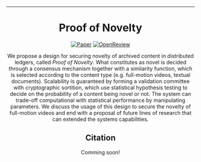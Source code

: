 ---
<div align="center">
 
# Proof of Novelty


[![Paper](https://img.shields.io/badge/paper-pdf-2B917B.svg)](https://nbviewer.jupyter.org/github/dsevero/Proof-of-Novelty/blob/master/Proof-of-Novelty.pdf)
[![OpenReview](http://img.shields.io/badge/OpenReview-BJlfBONxnS-B31B1B.svg)](https://openreview.net/forum?id=BJlfBONxnS)


We propose a design for securing novelty of archived content in distributed ledgers, called *Proof of Novelty*. What constitutes as novel is decided through a consensus mechanism together with a similarity function, which is selected according to the content type (e.g. full-motion videos, textual documents). Scalability is guaranteed by forming a validation committee with cryptographic sortition, which use statistical hypothesis testing to decide on the probability of a content being novel or not. The system can trade-off computational with statistical performance by manipulating parameters. We discuss the usage of this design to secure the novelty of full-motion videos and end with a proposal of future lines of research that can extended the systems capabilities.

## Citation
Comming soon!
